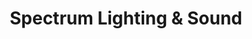 ---
title: "Spectrum Lighting & Sound"
url: /christchurch/spectrum-lighting-und-sound/
shop: Mieten
---